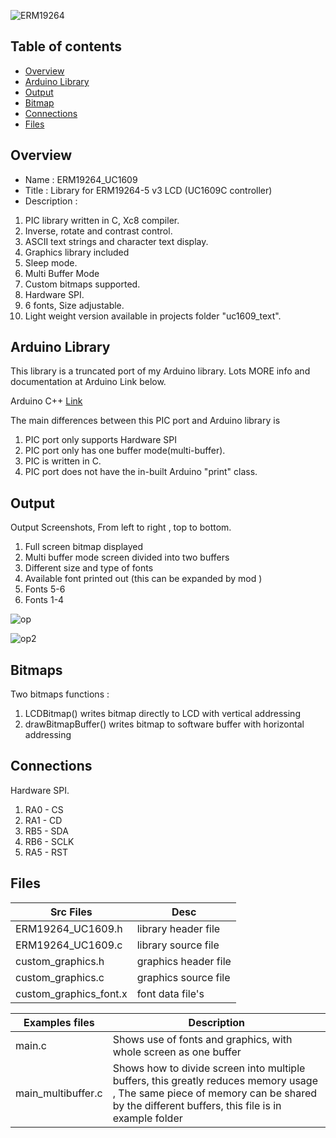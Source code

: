![ ERM19264 ](https://github.com/gavinlyonsrepo/ERM19264_UC1609/blob/main/extras/image/color.jpg)

 Table of contents
---------------------------

  * [Overview](#overview)
  * [Arduino Library](#arduino-library) 
  * [Output](#output)
  * [Bitmap](#bitmap)
  * [Connections](#connections)
  * [Files](#files)
 
Overview
--------------------
* Name : ERM19264_UC1609
* Title : Library for ERM19264-5 v3 LCD  (UC1609C controller) 
* Description : 

1. PIC library written in C, Xc8 compiler.      
2. Inverse, rotate and contrast control. 
3. ASCII text strings and character text display.
4. Graphics library included
5. Sleep mode.
6. Multi Buffer Mode
7. Custom bitmaps supported.
8. Hardware SPI.
9. 6 fonts, Size adjustable.
10. Light weight version available in projects folder  "uc1609_text".

Arduino Library
------------------------------------------

This library is a truncated port of my Arduino library.
Lots MORE info and documentation at Arduino Link below.

Arduino C++ [Link](https://github.com/gavinlyonsrepo/ERM19264_UC1609)

The main differences between this PIC port and Arduino library is 
1. PIC port only supports Hardware SPI 
2. PIC port only has one buffer mode(multi-buffer).
3. PIC is written  in  C. 
4. PIC port does not have the in-built Arduino "print" class. 


Output
---------------------------------

Output Screenshots, From left to right , top to bottom.

1. Full screen bitmap displayed
2. Multi buffer mode screen divided into two buffers 
3. Different size and type of fonts 
4. Available font printed out (this can be expanded by mod )
5. Fonts 5-6
6. Fonts 1-4

![op](https://github.com/gavinlyonsrepo/ERM19264_UC1609/blob/main/extras/image/output.jpg)

![op2](https://github.com/gavinlyonsrepo/ERM19264_UC1609/blob/main/extras/image/output2.jpg)

Bitmaps 
----------------------------------

Two  bitmaps functions :

1. LCDBitmap() writes bitmap directly to LCD with vertical addressing
2. drawBitmapBuffer() writes bitmap to software buffer with  horizontal addressing 

Connections
-----------------------------

Hardware SPI.

1. RA0 - CS
2. RA1 - CD
3. RB5 - SDA
4. RB6 - SCLK
5. RA5 - RST

Files
--------------------------------

| Src Files| Desc |
| ------ | ------ |
| ERM19264_UC1609.h | library header file  |
| ERM19264_UC1609.c |  library  source file  |
| custom_graphics.h | graphics header file |
| custom_graphics.c | graphics source file |
| custom_graphics_font.x |   font  data file's |

| Examples files   | Description | 
| ------ | ------ | 
| main.c | Shows use of fonts and graphics, with whole screen as one buffer | 
|  main_multibuffer.c  | Shows how to divide screen into multiple buffers, this greatly reduces memory usage , The same piece of memory can be shared by the different buffers, this file is in example folder |

